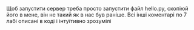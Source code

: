 Щоб запустити сервер треба просто запустити файл hello.py, скопіюй його в мене, він не такий як в нас був раніше. Всі інші коментарі по 7 лабі описані в коді і інтуїтивно зрозумілі
